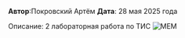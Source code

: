 **Автор**:Покровский Артём
**Дата**: 28 мая 2025 года

Описание: 2 лабораторная работа по ТИС
![MEM](https://stevsky.ru/dibujos/2017/05/memes_2017_26.jpg)
